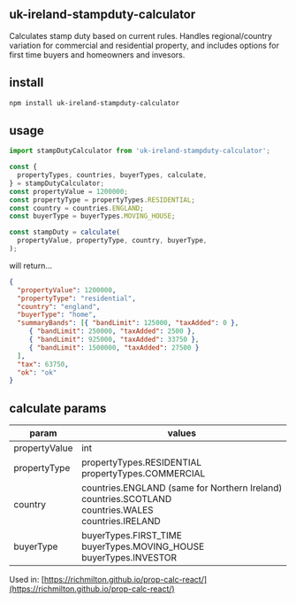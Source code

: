 ## uk-ireland-stampduty-calculator

Calculates stamp duty based on current rules. 
Handles regional/country variation for commercial and residential property,
and includes options for first time buyers and homeowners and invesors.

## install
```bash
npm install uk-ireland-stampduty-calculator
```

## usage
```javascript
import stampDutyCalculator from 'uk-ireland-stampduty-calculator';

const {
  propertyTypes, countries, buyerTypes, calculate,
} = stampDutyCalculator;
const propertyValue = 1200000;
const propertyType = propertyTypes.RESIDENTIAL;
const country = countries.ENGLAND;
const buyerType = buyerTypes.MOVING_HOUSE;

const stampDuty = calculate(
  propertyValue, propertyType, country, buyerType,
);
```
will return...

```json
{
  "propertyValue": 1200000,
  "propertyType": "residential",
  "country": "england",
  "buyerType": "home",
  "summaryBands": [{ "bandLimit": 125000, "taxAdded": 0 },
     { "bandLimit": 250000, "taxAdded": 2500 },
     { "bandLimit": 925000, "taxAdded": 33750 },
     { "bandLimit": 1500000, "taxAdded": 27500 }
  ],
  "tax": 63750,
  "ok": "ok"
}
```
 ## calculate params
 | param | values |
 | --- | --- |
 | propertyValue | int |
 | propertyType | propertyTypes.RESIDENTIAL<br/>propertyTypes.COMMERCIAL |
 | country | countries.ENGLAND (same for Northern Ireland)<br/>countries.SCOTLAND<br/>countries.WALES<br/>countries.IRELAND |
 | buyerType | buyerTypes.FIRST_TIME<br/>buyerTypes.MOVING_HOUSE<br/>buyerTypes.INVESTOR |

Used in:
[https://richmilton.github.io/prop-calc-react/](https://richmilton.github.io/prop-calc-react/)
